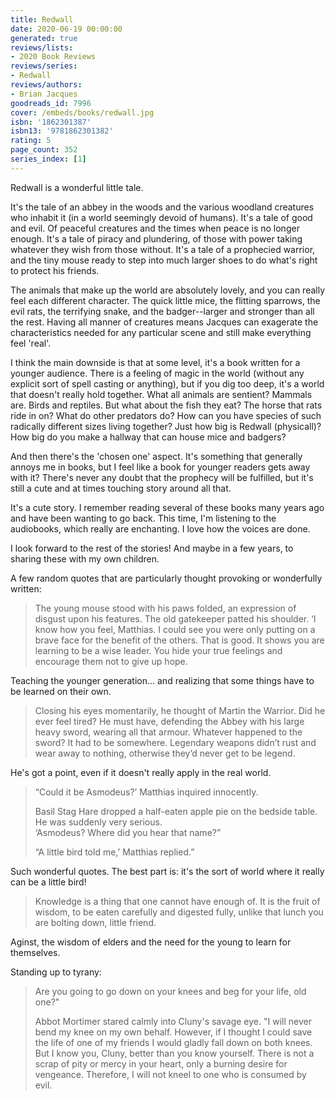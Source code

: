 ```yaml
---
title: Redwall
date: 2020-06-19 00:00:00
generated: true
reviews/lists:
- 2020 Book Reviews
reviews/series:
- Redwall
reviews/authors:
- Brian Jacques
goodreads_id: 7996
cover: /embeds/books/redwall.jpg
isbn: '1862301387'
isbn13: '9781862301382'
rating: 5
page_count: 352
series_index: [1]
---
```

Redwall is a wonderful little tale.  

It's the tale of an abbey in the woods and the various woodland creatures who inhabit it (in a world seemingly devoid of humans). It's a tale of good and evil. Of peaceful creatures and the times when peace is no longer enough. It's a tale of piracy and plundering, of those with power taking whatever they wish from those without. It's a tale of a prophecied warrior, and the tiny mouse ready to step into much larger shoes to do what's right to protect his friends.  

<!--more-->

The animals that make up the world are absolutely lovely, and you can really feel each different character. The quick little mice, the flitting sparrows, the evil rats, the terrifying snake, and the badger--larger and stronger than all the rest. Having all manner of creatures means Jacques can exagerate the characteristics needed for any particular scene and still make everything feel 'real'.  

I think the main downside is that at some level, it's a book written for a younger audience. There is a feeling of magic in the world (without any explicit sort of spell casting or anything), but if you dig too deep, it's a world that doesn't really hold together. What all animals are sentient? Mammals are. Birds and reptiles. But what about the fish they eat? The horse that rats ride in on? What do other predators do? How can you have species of such radically different sizes living together? Just how big is Redwall (physicall)? How big do you make a hallway that can house mice and badgers?  

And then there's the 'chosen one' aspect. It's something that generally annoys me in books, but I feel like a book for younger readers gets away with it? There's never any doubt that the prophecy will be fulfilled, but it's still a cute and at times touching story around all that.  

It's a cute story. I remember reading several of these books many years ago and have been wanting to go back. This time, I'm listening to the audiobooks, which really are enchanting. I love how the voices are done.  

I look forward to the rest of the stories! And maybe in a few years, to sharing these with my own children.  

A few random quotes that are particularly thought provoking or wonderfully written:  

> The young mouse stood with his paws folded, an expression of disgust upon his features. The old gatekeeper patted his shoulder. ‘I know how you feel, Matthias. I could see you were only putting on a brave face for the benefit of the others. That is good. It shows you are learning to be a wise leader. You hide your true feelings and encourage them not to give up hope.

Teaching the younger generation... and realizing that some things have to be learned on their own.  

> Closing his eyes momentarily, he thought of Martin the Warrior. Did he ever feel tired? He must have, defending the Abbey with his large heavy sword, wearing all that armour. Whatever happened to the sword? It had to be somewhere. Legendary weapons didn’t rust and wear away to nothing, otherwise they’d never get to be legend.

He's got a point, even if it doesn't really apply in the real world.  

> “Could it be Asmodeus?’ Matthias inquired innocently.  
>
> Basil Stag Hare dropped a half-eaten apple pie on the bedside table. He was suddenly very serious.  
> ‘Asmodeus? Where did you hear that name?”  
>
> “A little bird told me,’ Matthias replied.”  

Such wonderful quotes. The best part is: it's the sort of world where it really can be a little bird!  

> Knowledge is a thing that one cannot have enough of. It is the fruit of wisdom, to be eaten carefully and digested fully, unlike that lunch you are bolting down, little friend.

Aginst, the wisdom of elders and the need for the young to learn for themselves.  

Standing up to tyrany:  

> Are you going to go down on your knees and beg for your life, old one?"  
>
> Abbot Mortimer stared calmly into Cluny's savage eye. "I will never bend my knee on my own behalf. However, if I thought I could save the life of one of my friends I would gladly fall down on both knees. But I know you, Cluny, better than you know yourself. There is not a scrap of pity or mercy in your heart, only a burning desire for vengeance. Therefore, I will not kneel to one who is consumed by evil.